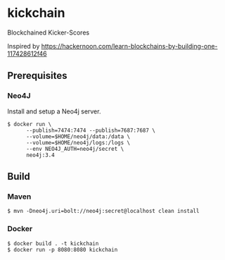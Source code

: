 # kickchain
Blockchained Kicker-Scores



Inspired by https://hackernoon.com/learn-blockchains-by-building-one-117428612f46


## Prerequisites

### Neo4J

Install and setup a Neo4j server. 

    $ docker run \
          --publish=7474:7474 --publish=7687:7687 \
          --volume=$HOME/neo4j/data:/data \
          --volume=$HOME/neo4j/logs:/logs \
          --env NEO4J_AUTH=neo4j/secret \
          neo4j:3.4

## Build

### Maven

    $ mvn -Dneo4j.uri=bolt://neo4j:secret@localhost clean install

### Docker

    $ docker build . -t kickchain
    $ docker run -p 8080:8080 kickchain
    